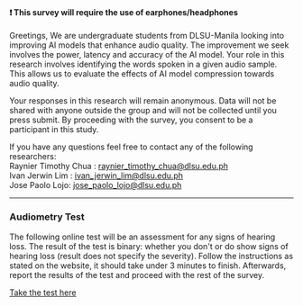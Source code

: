 
#### :exclamation: This survey will require the use of earphones/headphones

<p>Greetings, We are undergraduate students from DLSU-Manila looking into improving AI models that enhance audio quality. The improvement we seek involves the power, latency and accuracy of the AI model. Your role in this research involves identifying the words spoken in a given audio sample. This allows us to evaluate the effects of AI model compression towards audio quality.</p> 

Your responses in this research will remain anonymous. Data will not be shared with anyone outside the group and will not be collected until you press submit. By proceeding with the survey, you consent to be a participant in this study. 

If you have any questions feel free to contact any of the following researchers: <br>
Raynier Timothy Chua : raynier_timothy_chua@dlsu.edu.ph <br>
Ivan Jerwin Lim : ivan_jerwin_lim@dlsu.edu.ph <br>
Jose Paolo Lojo: jose_paolo_lojo@dlsu.edu.ph <br>

___

### Audiometry Test

The following online test will be an assessment for any signs of hearing loss. The result of the test is binary: whether you don't or do show signs of hearing loss (result does not specify the severity). Follow the instructions as stated on the website, it should take under 3 minutes to finish. Afterwards, report the results of the test and proceed with the rest of the survey.

[Take the test here](https://rnid.org.uk/information-and-support/take-online-hearing-check/check-hearing/)